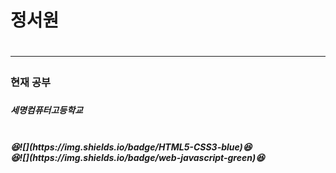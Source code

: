 <h1>정서원<h1>
<hr>
<h3>현재 공부<h3>

<h5>세명컴퓨터고등학교<h5> <br>
😆![](https://img.shields.io/badge/HTML5-CSS3-blue)😆<br>
😆![](https://img.shields.io/badge/web-javascript-green)😆<br>
